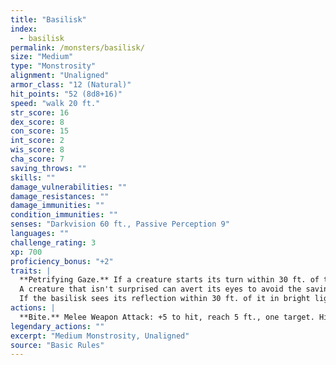 ```yaml
---
title: "Basilisk"
index:
  - basilisk
permalink: /monsters/basilisk/
size: "Medium"
type: "Monstrosity"
alignment: "Unaligned"
armor_class: "12 (Natural)"
hit_points: "52 (8d8+16)"
speed: "walk 20 ft."
str_score: 16
dex_score: 8
con_score: 15
int_score: 2
wis_score: 8
cha_score: 7
saving_throws: ""
skills: ""
damage_vulnerabilities: ""
damage_resistances: ""
damage_immunities: ""
condition_immunities: ""
senses: "Darkvision 60 ft., Passive Perception 9"
languages: ""
challenge_rating: 3
xp: 700
proficiency_bonus: "+2"
traits: |
  **Petrifying Gaze.** If a creature starts its turn within 30 ft. of the basilisk and the two of them can see each other, the basilisk can force the creature to make a DC 12 Constitution saving throw if the basilisk isn't incapacitated. On a failed save, the creature magically begins to turn to stone and is restrained. It must repeat the saving throw at the end of its next turn. On a success, the effect ends. On a failure, the creature is petrified until freed by the greater restoration spell or other magic.
  A creature that isn't surprised can avert its eyes to avoid the saving throw at the start of its turn. If it does so, it can't see the basilisk until the start of its next turn, when it can avert its eyes again. If it looks at the basilisk in the meantime, it must immediately make the save.
  If the basilisk sees its reflection within 30 ft. of it in bright light, it mistakes itself for a rival and targets itself with its gaze.
actions: |
  **Bite.** Melee Weapon Attack: +5 to hit, reach 5 ft., one target. Hit: 10 (2d6 + 3) piercing damage plus 7 (2d6) poison damage.  
legendary_actions: ""
excerpt: "Medium Monstrosity, Unaligned"
source: "Basic Rules"
---
```

